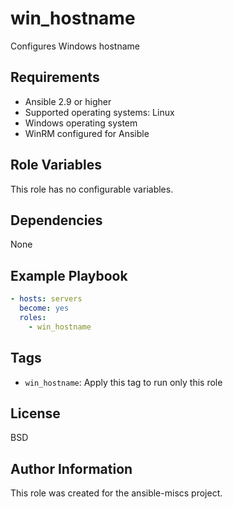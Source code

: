 win_hostname
=========

Configures Windows hostname

Requirements
------------

- Ansible 2.9 or higher
- Supported operating systems: Linux
- Windows operating system
- WinRM configured for Ansible

Role Variables
--------------

This role has no configurable variables.

Dependencies
------------

None

Example Playbook
----------------

```yaml
- hosts: servers
  become: yes
  roles:
    - win_hostname
```

Tags
----

- `win_hostname`: Apply this tag to run only this role

License
-------

BSD

Author Information
------------------

This role was created for the ansible-miscs project.
